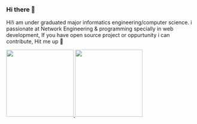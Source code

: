 ### Hi there 👋
Hi!​i am under graduated major informatics engineering/computer science. i passionate at Network Engineering & programming specially in web development, If you have open source project or oppurtunity i can contribute, Hit me up 🤙


<p align="left">
<a href="https://github.com/hmdnzr">
  <img height="180em" src="https://github-readme-stats-eight-theta.vercel.app/api?username=hmdnzr&show_icons=true&theme=algolia&include_all_commits=true&count_private=true"/>
  <img height="180em" src="https://github-readme-stats-eight-theta.vercel.app/api/top-langs/?username=hmdnzr&layout=compact&langs_count=8&theme=algolia"/>
</a>
</p>
